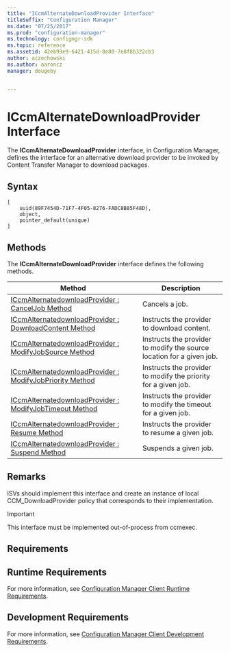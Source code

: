 ```yaml
---
title: "ICcmAlternateDownloadProvider Interface"
titleSuffix: "Configuration Manager"
ms.date: "07/25/2017"
ms.prod: "configuration-manager"
ms.technology: configmgr-sdk
ms.topic: reference
ms.assetid: 42eb99e9-6421-415d-8e80-7e8f8b322cb3
author: aczechowski
ms.author: aaroncz
manager: dougeby


---
```

# ICcmAlternateDownloadProvider Interface
The **ICcmAlternateDownloadProvider** interface, in Configuration Manager, defines the interface for an alternative download provider to be invoked by Content Transfer Manager to download packages.  

## Syntax  

```  
[  
    uuid(89F7454D-71F7-4F05-8276-FADC8B85F48D),   
    object,   
    pointer_default(unique)   
]  

```  

## Methods  
 The **ICcmAlternateDownloadProvider** interface defines the following methods.  

|Method|Description|  
|-|-|  
|[ICcmAlternatedownloadProvider : CancelJob Method](../../../../../develop/reference/core/servers/configure/iccmalternatedownloadprovider---canceljob-method.md)|Cancels a job.|  
|[ICcmAlternatedownloadProvider : DownloadContent Method](../../../../../develop/reference/core/servers/configure/iccmalternatedownloadprovider---downloadcontent-method.md)|Instructs the provider to download content.|  
|[ICcmAlternatedownloadProvider : ModifyJobSource Method](../../../../../develop/reference/core/servers/configure/iccmalternatedownloadprovider---modifyjobsource-method.md)|Instructs the provider to modify the source location for a given job.|  
|[ICcmAlternatedownloadProvider : ModifyJobPriority Method](../../../../../develop/reference/core/servers/configure/iccmalternatedownloadprovider---modifyjobpriority-method.md)|Instructs the provider to modify the priority for a given job.|  
|[ICcmAlternatedownloadProvider : ModifyJobTimeout Method](../../../../../develop/reference/core/servers/configure/iccmalternatedownloadprovider---modifyjobtimeout-method.md)|Instructs the provider to modify the timeout for a given job.|  
|[ICcmAlternatedownloadProvider : Resume Method](../../../../../develop/reference/core/servers/configure/iccmalternatedownloadprovider---resume-method.md)|Instructs the provider to resume a given job.|  
|[ICcmAlternatedownloadProvider : Suspend Method](../../../../../develop/reference/core/servers/configure/iccmalternatedownloadprovider---suspend-method.md)|Suspends a given job.|  

## Remarks  
 ISVs should implement this interface and create an instance of local CCM_DownloadProvider policy that corresponds to their implementation.  

> [!IMPORTANT]
>  This interface must be implemented out-of-process from ccmexec.  

## Requirements  

## Runtime Requirements  
 For more information, see [Configuration Manager Client Runtime Requirements](../../../../../develop/core/reqs/client-runtime-requirements.md).  

## Development Requirements  
 For more information, see [Configuration Manager Client Development Requirements](../../../../../develop/core/reqs/client-development-requirements.md).  
